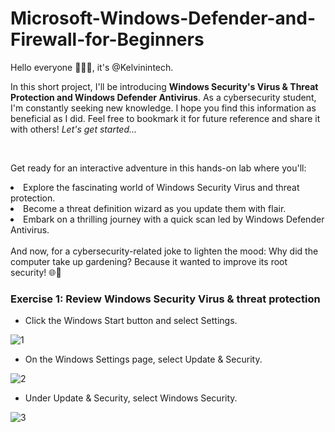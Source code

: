 # Microsoft-Windows-Defender-and-Firewall-for-Beginners

<p>Hello everyone 🙋🏽‍♂️, it's @Kelvinintech. <br />
  
  In this short project, I'll be introducing <b>Windows Security's Virus & Threat Protection and Windows Defender Antivirus</b>. As a cybersecurity student, I'm constantly seeking new knowledge. I hope you find this information as beneficial as I did. Feel free to bookmark it for future reference and share it with others! <i>Let's get started...</i></p>

  <br />

  <p>Get ready for an interactive adventure in this hands-on lab where you'll: <br /?
<ul>
  <li>Explore the fascinating world of Windows Security Virus and threat protection.</li>
<li>Become a threat definition wizard as you update them with flair.</li>
<li>Embark on a thrilling journey with a quick scan led by Windows Defender Antivirus.</li>
</ul>
<br />
And now, for a cybersecurity-related joke to lighten the mood: Why did the computer take up gardening? Because it wanted to improve its root security! 🌐🌱</p>

<h3>Exercise 1: Review Windows Security Virus & threat protection</h3>



<p>

<ul>
  <li>Click the Windows Start button and select Settings.</li>
</ul>
  

![1](https://github.com/kelvinintech/Microsoft-Windows-Defender-and-Firewall-for-Beginners/assets/110644520/1f679628-0bc7-4d35-8c96-ec5d83bf0f97)



</p>



<p>

<ul>
  <li>On the Windows Settings page, select Update & Security.</li>
</ul>
  
![2](https://github.com/kelvinintech/Microsoft-Windows-Defender-and-Firewall-for-Beginners/assets/110644520/52f90b87-aafc-4c23-810f-837a06e1b598)


</p>


<p>

<ul>
  <li>Under Update & Security, select Windows Security.</li>
</ul>

![3](https://github.com/kelvinintech/Microsoft-Windows-Defender-and-Firewall-for-Beginners/assets/110644520/9d4bda58-369f-4ad9-ad6f-acbfb3530598)


</p>









